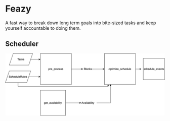 # Feazy

A fast way to break down long term goals into bite-sized tasks and keep yourself accountable to doing them.


## Scheduler

![](static/scheduler.png)